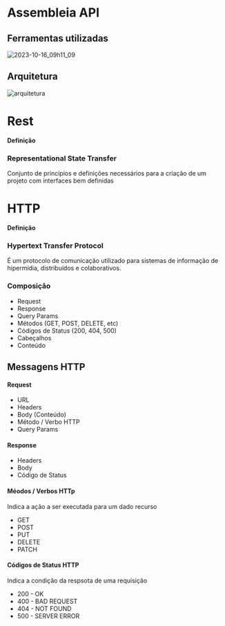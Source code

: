 # Assembleia API

## Ferramentas utilizadas

![2023-10-16_09h11_09](https://github.com/CristianoSFMothe/assembleia-api/assets/68359459/55bde00b-d29e-44ee-b2a1-8095e4cd75c0)

## Arquitetura

![arquitetura](https://github.com/CristianoSFMothe/assembleia-api/assets/68359459/d8ccab01-cb01-41a5-9279-3c5d1c0db159)

# Rest

**Definição**

### Representational State Transfer

Conjunto de princípios e definições necessários para a criação de um projeto com interfaces bem definidas

# HTTP

**Definição**

### Hypertext Transfer Protocol

É um protocolo de comunicação utilizado para sistemas de informação de hipermídia, distribuídos e colaborativos.

### Composição

* Request
* Response
* Query Params
* Métodos (GET, POST, DELETE, etc)
* Códigos de Status (200, 404, 500)
* Cabeçalhos
* Conteúdo

## Messagens HTTP

#### Request

* URL
* Headers
* Body (Conteúdo)
* Método / Verbo  HTTP
* Query Params

#### Response

* Headers
* Body
* Código de Status

#### Méodos / Verbos HTTp

Indica a ação a ser executada para um dado recurso

* GET
* POST
* PUT
* DELETE
* PATCH

#### Códigos de Status HTTP

Indica a condição da respsota de uma requisição

* 200 - OK
* 400 - BAD REQUEST
* 404 - NOT FOUND
* 500 - SERVER ERROR
